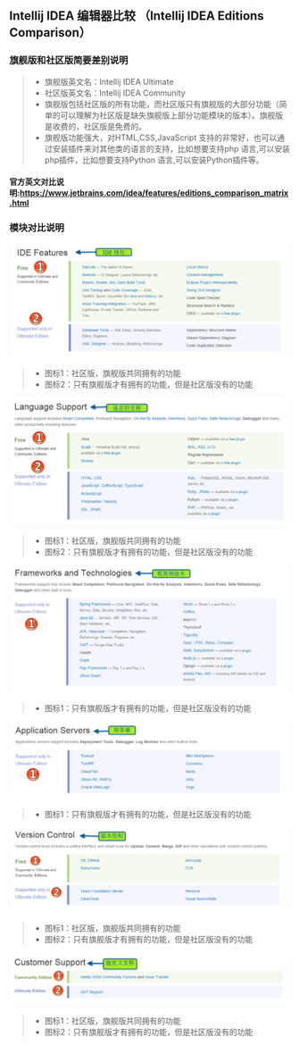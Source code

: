 ## Intellij IDEA 编辑器比较 （Intellij IDEA Editions Comparison）

### 旗舰版和社区版简要差别说明
> *  旗舰版英文名：Intellij IDEA Ultimate
> *  社区版英文名：Intellij IDEA Community
> *  旗舰版包括社区版的所有功能，而社区版只有旗舰版的大部分功能（简单的可以理解为社区版是缺失旗舰版上部分功能模块的版本）。旗舰版是收费的，社区版是免费的。
> *  旗舰版功能强大，对HTML,CSS,JavaScript 支持的非常好，也可以通过安装插件来对其他类的语言的支持，比如想要支持php 语言,可以安装php插件，比如想要支持Python 语言,可以安装Python插件等。

#### 官方英文对比说明:<https://www.jetbrains.com/idea/features/editions_comparison_matrix.html>

### 模块对比说明
![comparsion](images/comparsion/IDE-Features.jpg)
> *  图标1：社区版，旗舰版共同拥有的功能
> *  图标2：只有旗舰版才有拥有的功能，但是社区版没有的功能

![comparsion](images/comparsion/Language-Support.jpg)
> *  图标1：社区版，旗舰版共同拥有的功能
> *  图标2：只有旗舰版才有拥有的功能，但是社区版没有的功能

![comparsion](images/comparsion/FrameWorks-and-Technologies.jpg)
> *  图标1：只有旗舰版才有拥有的功能，但是社区版没有的功能

![comparsion](images/comparsion/Application-Servers.jpg)
> *  图标1：只有旗舰版才有拥有的功能，但是社区版没有的功能

![comparsion](images/comparsion/Version-Control.jpg)
> *  图标1：社区版，旗舰版共同拥有的功能
> *  图标2：只有旗舰版才有拥有的功能，但是社区版没有的功能

![comparsion](images/comparsion/Customer-Support.jpg)
> *  图标1：社区版，旗舰版共同拥有的功能
> *  图标2：只有旗舰版才有拥有的功能，但是社区版没有的功能
